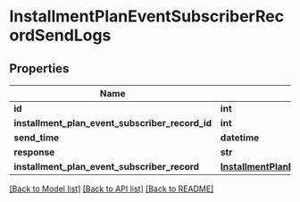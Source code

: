 # InstallmentPlanEventSubscriberRecordSendLogs

## Properties
Name | Type | Description | Notes
------------ | ------------- | ------------- | -------------
**id** | **int** |  | 
**installment_plan_event_subscriber_record_id** | **int** |  | 
**send_time** | **datetime** |  | 
**response** | **str** |  | [optional] 
**installment_plan_event_subscriber_record** | [**InstallmentPlanEventSubscriberRecords**](InstallmentPlanEventSubscriberRecords.md) |  | [optional] 

[[Back to Model list]](../README.md#documentation-for-models) [[Back to API list]](../README.md#documentation-for-api-endpoints) [[Back to README]](../README.md)


